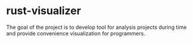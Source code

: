 # rust-visualizer

The goal of the project is to develop tool for analysis projects during time and provide convenience visualization for programmers.

